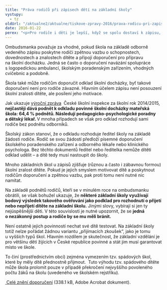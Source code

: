 ```yaml
---
title: "Práva rodičů při zápisech dětí na základní školy"
vystupy:
  - tz
oldUrl: "/aktualne2/aktualne/tiskove-zpravy-2016/prava-rodicu-pri-zapisech-deti-na-zakladni-skoly/"
date: 2016-01-22
perex: "<p>Pro rodiče i děti je lepší, když se spolu dostaví k zápisu, naváží kontakt s učiteli a dítě se začne připravovat na velkou změnu ve svém životě, kterou nástup do školy bezpochyby je. V životě však rovněž nastávají situace, které ideální postup znemožňují. Školský zákon s nimi počítá a ochránkyně na ně upozornila ve svém doporučení. Pokud rodiče nebo zákonní zástupci nemohou vzít v den zápisu dítě sebou, neznamená to, že dítě nelze k povinné školní docházce zapsat – tím by školy porušily zákon.  </p>"
---
```


<!-- imported from the old website -->

<p>Ombudsmanka považuje za vhodné, pokud škola na základě odborně vedeného zápisu poskytne rodiči zpětnou vazbu o schopnostech, dovednostech a znalostech dítěte a připojí doporučení pro přípravu na školní docházku. Jedná se často o doporučení navázání spolupráce s logopedickou ambulancí, školským poradenským zařízením, vhodných cvičebnic a podobně. </p> <p>Škola také může rodičům doporučit odklad školní docházky, byť takové doporučení není pro rodiče závazné. Hlavním účelem zápisu není posouzení školní zralosti dítěte, ale posílení jeho motivace.</p> <p>Jak ukazuje <a title="Otevření do nového okna" href="http://www.csicr.cz/html/VZ2014-15v2/flipviewerxpress.html" target="_blank">výroční zpráva</a>  České školní inspekce za školní rok 2014/2015,<b> nejčastěji dává podnět k odkladu povinné školní docházky mateřská škola: 64,4 % podnětů. Následují pedagogicko-psychologické poradny a dětský lékař. </b>V mnoha případech se však pro odklad rozhodují sami rodiče bez podnětu odborníků. </p> <p>Školský zákon stanoví, že o odkladu rozhoduje ředitel školy na základě žádosti rodiče. Rodič se svou žádostí předloží písemné doporučení školského poradenského zařízení a odborného lékaře nebo klinického psychologa. Bez těchto dokumentů ředitel nebo ředitelka nemůže dítěti odklad udělit – a dítě tedy musí nastoupit do školy.  </p> <p>Mnoho základních škol u zápisů zjišťuje (různou a často i zábavnou formou) školní zralost dítěte. Pokud je jejich smyslem motivovat dítě a poskytnout rodičům doporučení a zpětnou vazbu, pak proti tomu není nutné nic namítat. </p> <p>Na základě podnětů rodičů, kteří se v minulém roce na ombudsmanku obrátili, se však bohužel ukazuje, že <b>některé základní školy využívají bodový výsledek takového ověřování jako podklad pro rozhodnutí o přijetí nebo nepřijetí dítěte na základní školu.</b> Jinými slovy, vybírají si jen ty nejúspěšnější děti. V této souvislosti je nutné upozornit, že se <b>jedná o nezákonný postup a rodiče by se mu měli bránit. </b></p> <p>Není ostatně jejich povinností nechat své dítě testovat. Na základní školy totiž nelze pořádat žádnou variantu „přijímacích zkoušek“, jako je tomu u vyšších typů škol. Hlavním rozdílem je skutečnost, že základní vzdělání je pro většinu dětí žijících v České republice povinné a stát jim musí garantovat místo ve škole.</p> <p>To činí (prostřednictvím obcí) zejména vymezením tzv. spádových škol, které by měly dítě přednostně přijmout.  Tuto výhodu tzv. spádového dítěte může škola prolomit pouze v případě překročení nejvyššího povoleného počtu žáků na školu (uvedeného ve školském rejstříku).</p> <a title="Otevření do nového okna" href="/uploads-importDISKRIMINACE/Doporuceni/Doporuceni-zapisy-do-ZS_82-15-DIS-BN.pdf" target="_blank"><img alt="" src="https://test.ochrance.cz/typo3/ext/od_linkdesc/icons/pdf.gif" class="od_linkdesc_icon" /> Celé znění doporučení</a> (338.1 kB, Adobe Acrobat dokument).
